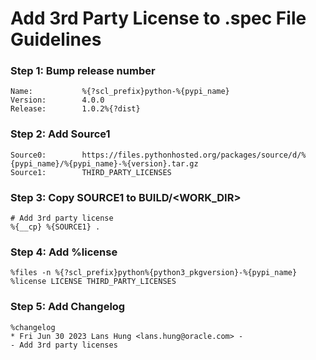 # Add 3rd Party License to .spec File Guidelines

### Step 1: Bump release number
```
Name:           %{?scl_prefix}python-%{pypi_name}
Version:        4.0.0
Release:        1.0.2%{?dist}
```

### Step 2: Add Source1
```
Source0:        https://files.pythonhosted.org/packages/source/d/%{pypi_name}/%{pypi_name}-%{version}.tar.gz
Source1:        THIRD_PARTY_LICENSES
```

### Step 3: Copy SOURCE1 to BUILD/<WORK_DIR>
```
# Add 3rd party license
%{__cp} %{SOURCE1} .
```

### Step 4: Add %license
```
%files -n %{?scl_prefix}python%{python3_pkgversion}-%{pypi_name}
%license LICENSE THIRD_PARTY_LICENSES
```

### Step 5: Add Changelog
```
%changelog
* Fri Jun 30 2023 Lans Hung <lans.hung@oracle.com> - 
- Add 3rd party licenses
```
